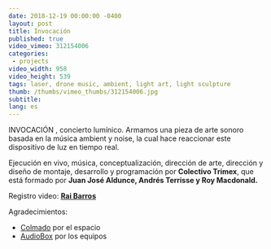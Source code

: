 ```yaml
---
date: 2018-12-19 00:00:00 -0400
layout: post
title: Invocación
published: true
video_vimeo: 312154006
categories:
 - projects
video_width: 958
video_height: 539
tags: laser, drone music, ambient, light art, light sculpture
thumb: /thumbs/vimeo_thumbs/312154006.jpg
subtitle:
lang: es
---
```

INVOCACIÓN , concierto lumínico. Armamos una pieza de arte sonoro basada en la música ambient y noise, la cual hace reaccionar este dispositivo de luz en tiempo real.

Ejecución en vivo, música, conceptualización, dirección de arte, dirección y diseño de montaje, desarrollo y programación por **Colectivo Trimex**, que está formado por **Juan José Aldunce, Andrés Terrisse y Roy Macdonald.**


Registro video: [**Rai Barros**](https://www.instagram.com/rai.barros)

Agradecimientos:
* [Colmado](https://www.instagram.com/colmadocoffee) por el espacio
* [AudioBox](audiobox.cl) por los equipos
